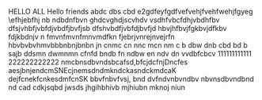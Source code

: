 HELLO ALL 
Hello friends 
abdc dbs cbd
e2gdfeyfgdfvefvehjfvehfwehjfgyeg
\efhjebfhj
nb ndbdnfbvn
ghdcvghdjscvhdv vsdhfvbcfdhjvbdhfbv
dfsjvhbfjvbfdjvbdfjbvfjsb
dfshvbdfjvbfdjbvfjd
hbvjhfbvjfgkbvjdfkbv fdjkbdnjv n
fmvnfmvnfmnvmdfkn
fjebrjvnrejnvejrfn
hbvbvbvhmvbbbnbnjbnbn
jn cnmc cn nnc mcn nm
c b dbw dnb cbd bd b sajb ddsmn dwmnmn
 cfnfd bndb fn ndbw 
 en ndv dn vvdbfcbcv 
111111111111
222222222222
nmcbnsdbvndsbcafsd,bfcjdcfnjDncfes
aesjbnjendcmSNEcjnemsdndmkndckasndckmdcaK
dejfcnekfcnkesdmfcnSK
bbvfnbvfvsj,
bnd dvfndvnbvndbv
nbvnsdbvndbnd
nd cad cdkjsqbd jwsds 
jhgihbhivb
mjhiubn
mknoj
niun
